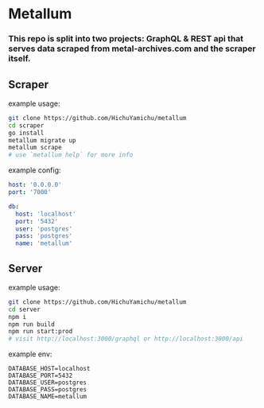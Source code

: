# Metallum

### This repo is split into two projects: GraphQL & REST api that serves data scraped from metal-archives.com and the scraper itself.

## Scraper

example usage:

```bash
git clone https://github.com/HichuYamichu/metallum
cd scraper
go install
metallum migrate up
metallum scrape
# use `metallum help` for more info
```

example config:

```yaml
host: '0.0.0.0'
port: '7000'

db:
  host: 'localhost'
  port: '5432'
  user: 'postgres'
  pass: 'postgres'
  name: 'metallum'
```

## Server

example usage:

```bash
git clone https://github.com/HichuYamichu/metallum
cd server
npm i
npm run build
npm run start:prod
# visit http://localhost:3000/graphql or http://localhost:3000/api
```

example env:

```
DATABASE_HOST=localhost
DATABASE_PORT=5432
DATABASE_USER=postgres
DATABASE_PASS=postgres
DATABASE_NAME=metallum
```
